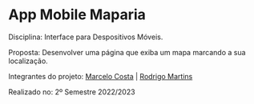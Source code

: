 # App Mobile Maparia
<p>Disciplina: Interface para Despositivos Móveis.</p>
<p>Proposta: Desenvolver uma página que exiba um mapa marcando a sua localização.</p>

Integrantes do projeto:
<a href="https://github.com/marcellu-s">Marcelo Costa</a> |
<a href="https://github.com/Rodrigo-Martins-Mateus">Rodrigo Martins</a>

Realizado no: 2º Semestre 2022/2023
